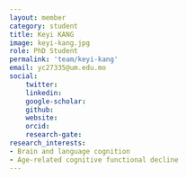 ```yaml
---
layout: member
category: student
title: Keyi KANG
image: keyi-kang.jpg
role: PhD Student
permalink: 'team/keyi-kang'
email: yc27335@um.edu.mo
social:
    twitter: 
    linkedin: 
    google-scholar: 
    github: 
    website:
    orcid: 
    research-gate: 
research_interests:
- Brain and language cognition
- Age-related cognitive functional decline
---
```


